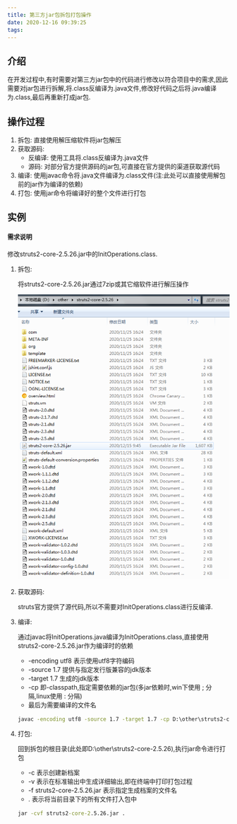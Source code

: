 ```yaml
---
title: 第三方jar包拆包打包操作
date: 2020-12-16 09:39:25
tags:
---
```



## 介绍

在开发过程中,有时需要对第三方jar包中的代码进行修改以符合项目中的需求,因此需要对jar包进行拆解,将.class反编译为.java文件,修改好代码之后将.java编译为.class,最后再重新打成jar包.

<!--more-->

##  操作过程

1. 拆包: 直接使用解压缩软件将jar包解压
2. 获取源码: 
    * 反编译: 使用工具将.class反编译为.java文件
    * 源码: 对部分官方提供源码的jar包,可直接在官方提供的渠道获取源代码
3. 编译: 使用javac命令将.java文件编译为.class文件(注:此处可以直接使用解包前的jar作为编译的依赖)
4. 打包: 使用jar命令将编译好的整个文件进行打包

## 实例

#### 需求说明

修改struts2-core-2.5.26.jar中的InitOperations.class.

1. 拆包:
   
    将struts2-core-2.5.26.jar通过7zip或其它缩软件进行解压操作

    ![struts2-core-2.5.26解压后的路径及内容](./第三方jar包拆包打包操作20201216/struts2-core-2.5.26document.png)

2. 获取源码:

    struts官方提供了源代码,所以不需要对InitOperations.class进行反编译.

3. 编译:
    
    通过javac将InitOperations.java编译为InitOperations.class,直接使用struts2-core-2.5.26.jar作为编译时的依赖

    * -encoding utf8 表示使用utf8字符编码
    * -source 1.7  提供与指定发行版兼容的jdk版本
    * -target 1.7  生成的jdk版本
    * -cp 即-classpath,指定需要依赖的jar包(多jar依赖时,win下使用 ; 分隔,linux使用 : 分隔)
    * 最后为需要编译的文件名

    ``` cmd
    javac -encoding utf8 -source 1.7 -target 1.7 -cp D:\other\struts2-core-2.5.26.jar;D:\other\servlet-api-2.5.jar InitOperations.java
    ```

4. 打包:
   
   回到拆包的根目录(此处即D:\other\struts2-core-2.5.26),执行jar命令进行打包

   * -c 表示创建新档案
   * -v 表示在标准输出中生成详细输出,即在终端中打印打包过程
   * -f struts2-core-2.5.26.jar 表示指定生成档案的文件名
   * . 表示将当前目录下的所有文件打入包中

   ``` cmd
   jar -cvf struts2-core-2.5.26.jar .
   ```
